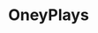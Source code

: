 ---
title: OneyPlays
crosslinks:
- JonTron
- livven
- rantgrumps
- CrappyDesign
- iamverysmart
- rule34pinups
- europe
- TheCinemassacre
- rule34
- retrogameswap
- respectthreads
- ComedyCemetery
- Raytheon
- gamegrumps
- shittynosleep
- AskReddit
- conspiracyplays
- ConspiracyGrumps
- StardustCrusaders
- AMAAggregator
---